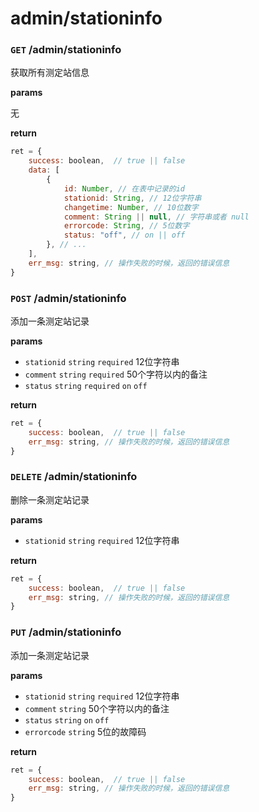 # admin/stationinfo

### `GET` /admin/stationinfo

获取所有测定站信息

__params__

无

__return__

```js
ret = {
    success: boolean,  // true || false
    data: [
        {
            id: Number, // 在表中记录的id
            stationid: String, // 12位字符串
            changetime: Number, // 10位数字
            comment: String || null, // 字符串或者 null
            errorcode: String, // 5位数字 
            status: "off", // on || off
        }, // ...
    ],
    err_msg: string, // 操作失败的时候，返回的错误信息
}
```

### `POST` /admin/stationinfo

添加一条测定站记录

__params__

- `stationid` `string` `required` 12位字符串
- `comment` `string` `required` 50个字符以内的备注
- `status` `string` `required` `on` `off`

__return__

```js
ret = {
    success: boolean,  // true || false
    err_msg: string, // 操作失败的时候，返回的错误信息
}
```

### `DELETE` /admin/stationinfo

删除一条测定站记录

__params__

- `stationid` `string` `required` 12位字符串

__return__

```js
ret = {
    success: boolean,  // true || false
    err_msg: string, // 操作失败的时候，返回的错误信息
}
```

### `PUT` /admin/stationinfo

添加一条测定站记录

__params__

- `stationid` `string` `required` 12位字符串
- `comment` `string`  50个字符以内的备注
- `status` `string` `on` `off`
- `errorcode` `string` 5位的故障码 

__return__

```js
ret = {
    success: boolean,  // true || false
    err_msg: string, // 操作失败的时候，返回的错误信息
}
```
